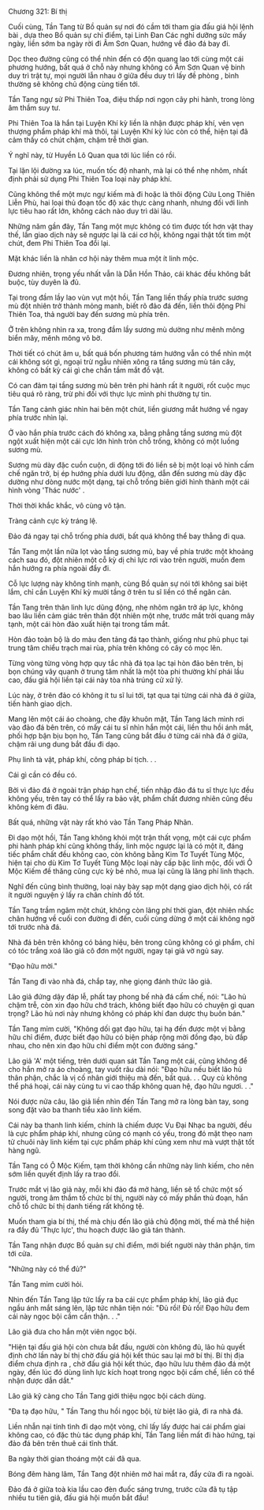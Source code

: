 




Chương 321: Bí thị


Cuối cùng, Tần Tang từ Bồ quản sự nơi đó cầm tới tham gia đấu giá hội lệnh bài , dựa theo Bồ quản sự chỉ điểm, tại Linh Đan Các nghỉ dưỡng sức mấy ngày, liền sớm ba ngày rời đi Âm Sơn Quan, hướng về đảo đá bay đi.

Dọc theo đường cũng có thể nhìn đến có độn quang lao tới cùng một cái phương hướng, bất quá ở chỗ này nhưng không có Âm Sơn Quan vệ binh duy trì trật tự, mọi người lẫn nhau ở giữa đều duy trì lấy đề phòng , bình thường sẽ không chủ động cùng tiến tới.

Tần Tang ngự sử Phi Thiên Toa, điệu thấp nơi ngọn cây phi hành, trong lòng âm thầm suy tư.

Phi Thiên Toa là hắn tại Luyện Khí kỳ liền là nhận được pháp khí, vẻn vẹn thượng phẩm pháp khí mà thôi, tại Luyện Khí kỳ lúc còn có thể, hiện tại đã cảm thấy có chút chậm, chậm trễ thời gian.

Ý nghĩ này, từ Huyền Lô Quan qua tới lúc liền có rồi.

Tại lặn lội đường xa lúc, muốn tốc độ nhanh, mà lại có thể nhẹ nhõm, nhất định phải sử dụng Phi Thiên Toa loại này pháp khí.

Cũng không thể một mực ngự kiếm mà đi hoặc là thôi động Cửu Long Thiên Liễn Phù, hai loại thủ đoạn tốc độ xác thực càng nhanh, nhưng đối với linh lực tiêu hao rất lớn, không cách nào duy trì dài lâu.

Những năm gần đây, Tần Tang một mực không có tìm được tốt hơn vật thay thế, lần giao dịch này sẽ ngược lại là cái cơ hội, không ngại thật tốt tìm một chút, đem Phi Thiên Toa đổi lại.

Mặt khác liền là nhân cơ hội này thêm mua một ít linh mộc.

Đương nhiên, trọng yếu nhất vẫn là Dẫn Hồn Thảo, cái khác đều không bắt buộc, tùy duyên là đủ.

Tại trong đầm lầy lao vùn vụt một hồi, Tần Tang liền thấy phía trước sương mù đột nhiên trở thành mỏng manh, biết rõ đảo đá đến, liền thôi động Phi Thiên Toa, thả người bay đến sương mù phía trên.

Ở trên không nhìn ra xa, trong đầm lầy sương mù dường như mênh mông biển mây, mênh mông vô bờ.

Thời tiết có chút âm u, bất quá bốn phương tám hướng vẫn có thể nhìn một cái không sót gì, ngoại trừ ngẫu nhiên xông ra tầng sương mù tán cây, không có bất kỳ cái gì che chắn tầm mắt đồ vật.

Có can đảm tại tầng sương mù bên trên phi hành rất ít người, rốt cuộc mục tiêu quá rõ ràng, trừ phi đối với thực lực mình phi thường tự tin.

Tần Tang cảnh giác nhìn hai bên một chút, liền giương mắt hướng về ngay phía trước nhìn lại.

Ở vào hắn phía trước cách đó không xa, bằng phẳng tầng sương mù đột ngột xuất hiện một cái cực lớn hình tròn chỗ trống, không có một luồng sương mù.

Sương mù dày đặc cuồn cuộn, di động tới đó liền sẽ bị một loại vô hình cấm chế ngăn trở, bị ép hướng phía dưới lưu động, dẫn đến sương mù dày đặc dường như dòng nước một dạng, tại chỗ trống biên giới hình thành một cái hình vòng 'Thác nước' .

Thời thời khắc khắc, vô cùng vô tận.

Tràng cảnh cực kỳ tráng lệ.

Đảo đá ngay tại chỗ trống phía dưới, bất quá không thể bay thẳng đi qua.

Tần Tang một lần nữa lọt vào tầng sương mù, bay về phía trước một khoảng cách sau đó, đột nhiên một cỗ kỳ dị chi lực rơi vào trên người, muốn đem hắn hướng ra phía ngoài đẩy đi.

Cỗ lực lượng này không tính mạnh, cùng Bồ quản sự nói tới không sai biệt lắm, chỉ cần Luyện Khí kỳ mười tầng ở trên tu sĩ liền có thể ngăn cản.

Tần Tang trên thân linh lực dũng động, nhẹ nhõm ngăn trở áp lực, không bao lâu liền cảm giác trên thân đột nhiên một nhẹ, trước mắt trời quang mây tạnh, một cái hòn đảo xuất hiện tại trong tầm mắt.

Hòn đảo toàn bộ là do màu đen tảng đá tạo thành, giống như phủ phục tại trung tâm chiểu trạch mai rùa, phía trên không có cây cỏ mọc lên.

Từng vòng từng vòng hợp quy tắc nhà đá tọa lạc tại hòn đảo bên trên, bị bọn chúng vây quanh ở trung tâm nhất là một tòa phi thường khí phái lầu cao, đấu giá hội liền tại cái này tòa nhà trúng cử xử lý.

Lúc này, ở trên đảo có không ít tu sĩ lui tới, tạt qua tại từng cái nhà đá ở giữa, tiến hành giao dịch.

Mang lên một cái áo choàng, che đậy khuôn mặt, Tần Tang lách mình rơi vào đảo đá bên trên, có mấy cái tu sĩ nhìn hắn một cái, liền thu hồi ánh mắt, phối hợp bận bịu bọn họ, Tần Tang cũng bắt đầu ở từng cái nhà đá ở giữa, chậm rãi ung dung bắt đầu đi dạo.

Phụ linh tà vật, pháp khí, công pháp bí tịch. . .

Cái gì cần có đều có.

Bởi vì đảo đá ở ngoài trận pháp hạn chế, tiến nhập đảo đá tu sĩ thực lực đều không yếu, trên tay có thể lấy ra bảo vật, phẩm chất đương nhiên cũng đều không kém đi đâu.

Bất quá, những vật này rất khó vào Tần Tang Pháp Nhãn.

Đi dạo một hồi, Tần Tang không khỏi một trận thất vọng, một cái cực phẩm phi hành pháp khí cũng không thấy, linh mộc ngược lại là có một ít, đáng tiếc phẩm chất đều không cao, còn không bằng Kim Tơ Tuyết Tùng Mộc, hiện tại cho dù Kim Tơ Tuyết Tùng Mộc loại này cấp bậc linh mộc, đối với Ô Mộc Kiếm đề thăng cũng cực kỳ bé nhỏ, mua lại cũng là lãng phí linh thạch.

Nghĩ đến cũng bình thường, loại này bày sạp một dạng giao dịch hội, có rất ít người nguyện ý lấy ra chân chính đồ tốt.

Tần Tang trầm ngâm một chút, không còn lãng phí thời gian, đột nhiên nhấc chân hướng về cuối con đường đi đến, cuối cùng dừng ở một cái không ngờ tới trước nhà đá.

Nhà đá bên trên không có bảng hiệu, bên trong cũng không có gì phẩm, chỉ có tóc trắng xoá lão giả cô đơn một người, ngay tại giả vờ ngủ say.

"Đạo hữu mời."

Tần Tang đi vào nhà đá, chắp tay, nhẹ giọng đánh thức lão giả.

Lão giả đứng dậy đáp lễ, phất tay phong bế nhà đá cấm chế, nói: "Lão hủ chậm trễ, còn xin đạo hữu chớ trách, không biết đạo hữu có chuyện gì quan trọng? Lão hủ nơi này nhưng không có pháp khí đan dược thụ buôn bán."

Tần Tang mỉm cười, "Không dối gạt đạo hữu, tại hạ đến được một vị bằng hữu chỉ điểm, được biết đạo hữu có biện pháp rộng mời đồng đạo, bù đắp nhau, cho nên xin đạo hữu chỉ điểm một con đường sáng."

Lão giả 'A' một tiếng, trên dưới quan sát Tần Tang một cái, cũng không để cho hắn mở ra áo choàng, tay vuốt râu dài nói: "Đạo hữu nếu biết lão hủ thân phận, chắc là vị cố nhân giới thiệu mà đến, bất quá. . . Quy củ không thể phá hoại, cái này cùng tu vi cao thấp không quan hệ, đạo hữu ngươi. . ."

Nói được nửa câu, lão giả liền nhìn đến Tần Tang mở ra lòng bàn tay, song song đặt vào ba thanh tiểu xảo linh kiếm.

Cái này ba thanh linh kiếm, chính là chiếm được Vu Đại Nhạc ba người, đều là cực phẩm pháp khí, nhưng cũng có mạnh có yếu, trong đó mặt thẹo nam tử chuôi này linh kiếm tại cực phẩm pháp khí cũng xem như mà vượt thật tốt hàng ngũ.

Tần Tang có Ô Mộc Kiếm, tạm thời không cần những này linh kiếm, cho nên sớm liền quyết định lấy ra trao đổi.

Trước mắt vị lão giả này, mỗi khi đảo đá mở hàng, liền sẽ tổ chức một số người, trong âm thầm tổ chức bí thị, người này có mấy phần thủ đoạn, hắn chỗ tổ chức bí thị danh tiếng rất không tệ.

Muốn tham gia bí thị, thế mà chịu đến lão giả chủ động mời, thế mà thể hiện ra đầy đủ 'Thực lực', thu hoạch được lão giả tán thành.

Tần Tang nhận được Bồ quản sự chỉ điểm, mới biết người này thân phận, tìm tới cửa.

"Những này có thể đủ?"

Tần Tang mỉm cười hỏi.

Nhìn đến Tần Tang lập tức lấy ra ba cái cực phẩm pháp khí, lão giả đục ngầu ánh mắt sáng lên, lập tức nhân tiện nói: "Đủ rồi! Đủ rồi! Đạo hữu đem cái này ngọc bội cầm cẩn thận. . ."

Lão giả đưa cho hắn một viên ngọc bội.

"Hiện tại đấu giá hội còn chưa bắt đầu, người còn không đủ, lão hủ quyết định chờ lần này bí thị chờ đấu giá hội kết thúc sau lại mở bí thị. Bí thị địa điểm chưa định ra , chờ đấu giá hội kết thúc, đạo hữu lưu thêm đảo đá một ngày, đến lúc đó dùng linh lực kích hoạt trong ngọc bội cấm chế, liền có thể nhận được dẫn dắt."

Lão giả kỹ càng cho Tần Tang giới thiệu ngọc bội cách dùng.

"Đa tạ đạo hữu, " Tần Tang thu hồi ngọc bội, từ biệt lão giả, đi ra nhà đá.

Liền nhẫn nại tính tình đi dạo một vòng, chỉ lấy lấy được hai cái phẩm giai không cao, có đặc thù tác dụng pháp khí, Tần Tang liền mất đi hào hứng, tại đảo đá bên trên thuê cái tĩnh thất.

Ba ngày thời gian thoáng một cái đã qua.

Bóng đêm hàng lâm, Tần Tang đột nhiên mở hai mắt ra, đẩy cửa đi ra ngoài.

Đảo đá ở giữa toà kia lầu cao đèn đuốc sáng trưng, trước cửa đã tụ tập nhiều tu tiên giả, đấu giá hội muốn bắt đầu!




